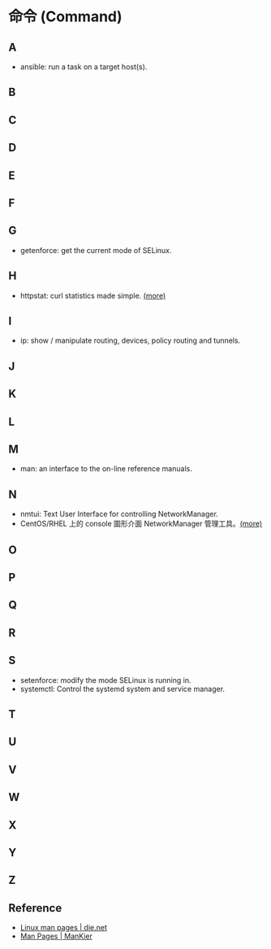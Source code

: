 # 命令 (Command)

## A

- ansible: run a task on a target host(s).

## B

## C

## D

## E

## F

## G

- getenforce: get the current mode of SELinux.

## H

- httpstat: curl statistics made simple. [(more)](https://github.com/reorx/httpstat)

## I

- ip: show / manipulate routing, devices, policy routing and tunnels.

## J

## K

## L

## M

- man: an interface to the on-line reference manuals.

## N

- nmtui: Text User Interface for controlling NetworkManager.
 - CentOS/RHEL 上的 console 圖形介面 NetworkManager 管理工具。[(more)](https://blog.gtwang.org/linux/nmtui-centos-linux-network-manager-text-user-interface/)

## O

## P

## Q

## R

## S

- setenforce: modify the mode SELinux is running in.
- systemctl: Control the systemd system and service manager.

## T

## U

## V

## W

## X

## Y

## Z

## Reference

- [Linux man pages | die.net](https://linux.die.net/man/)
- [Man Pages \| ManKier](https://www.mankier.com/)

